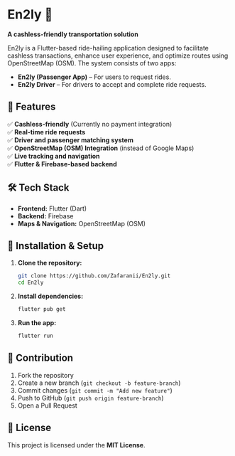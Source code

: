 # En2ly 🚀  
**A cashless-friendly transportation solution**  

En2ly is a Flutter-based ride-hailing application designed to facilitate cashless transactions, enhance user experience, and optimize routes using OpenStreetMap (OSM). The system consists of two apps:  
- **En2ly (Passenger App)** – For users to request rides.  
- **En2ly Driver** – For drivers to accept and complete ride requests.  

## 📌 Features  
✅ **Cashless-friendly** (Currently no payment integration)  
✅ **Real-time ride requests**  
✅ **Driver and passenger matching system**  
✅ **OpenStreetMap (OSM) Integration** (instead of Google Maps)  
✅ **Live tracking and navigation**  
✅ **Flutter & Firebase-based backend**  

## 🛠️ Tech Stack  
- **Frontend:** Flutter (Dart)  
- **Backend:** Firebase  
- **Maps & Navigation:** OpenStreetMap (OSM)  

## 📂 Installation & Setup  
1. **Clone the repository:**  
   ```bash
   git clone https://github.com/Zafaranii/En2ly.git
   cd En2ly
   ```
2. **Install dependencies:**  
   ```bash
   flutter pub get
   ```
3. **Run the app:**  
   ```bash
   flutter run
   ```

## 🚀 Contribution  
1. Fork the repository  
2. Create a new branch (`git checkout -b feature-branch`)  
3. Commit changes (`git commit -m "Add new feature"`)  
4. Push to GitHub (`git push origin feature-branch`)  
5. Open a Pull Request  

## 📜 License  
This project is licensed under the **MIT License**.  
